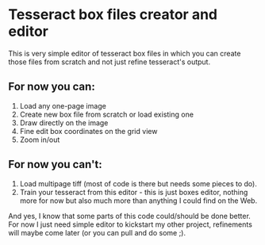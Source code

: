 # Tesseract box files creator and editor
This is very simple editor of tesseract box files in which you can create those files from scratch and not just refine tesseract's output.

For now you can:
----------------

1. Load any one-page image
2. Create new box file from scratch or load existing one
3. Draw directly on the image
4. Fine edit box coordinates on the grid view
5. Zoom in/out


For now you can't:
------------------

1. Load multipage tiff (most of code is there but needs some pieces to do).
2. Train your tesseract from this editor - this is just boxes editor, nothing more for now but also much more than anything I could find on the Web.


And yes, I know that some parts of this code could/should be done better. For now I just need simple editor to kickstart my other project, refinements will maybe come later (or you can pull and do some ;).
